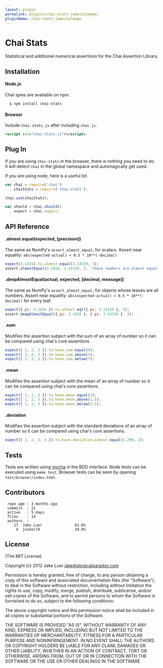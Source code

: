 ```yaml
---
layout: plugin
permalink: plugins/chai-stats-jamestalmage/
pluginName: chai-stats-jamestalmage
---
```


# Chai Stats

Statistical and additional numerical assertions for the Chai Assertion Library.

## Installation

#### Node.js

Chai spies are available on npm.

      $ npm install chai-stats

#### Browser

Include `chai-stats.js` after including `chai.js`. 

```xml
<script src="chai-stats.js"></script>
```

## Plug In

If you are using `chai-stats` in the browser, there is nothing you need to do. It will detect `chai` in the global
namespace and automagically get used.

If you are using node, here is a useful bit.

```js
var chai = require('chai')
  , chaiStats = require('chai-stats');

chai.use(chaiStats);

var should = chai.should()
  , expect = chai.expect; 
```

## API Reference

#### .almost.equal(expected, [precision])

The same as NumPy's `assert_almost_equal`, for scalars.
Assert near equality: `abs(expected-actual) < 0.5 * 10**(-decimal)`

```javascript
expect(3.1415).to.almost.equal(3.14159, 3);
assert.almostEqual(3.1416, 3.14159, 3, 'these numbers are almost equal');
```

#### .deepAlmostEqual(actual, expected, [decimal, message])

The same as NumPy's `assert_almost_equal`, for objects whose leaves are all numbers.
Assert near equality: `abs(expected-actual) < 0.5 * 10**(-decimal)` for every leaf.

```javascript
expect({ pi: 3.1416 }).to.almost.eql({ pi: 3.14159 }, 3);
assert.deepAlmostEqual({ pi: 3.1416 }, { pi: 3.14159 }, 3);
```


#### .sum

Modifies the assertion subject with the sum of an
array of number so it can be compared using chai's
core assertions.

```javascript
expect([ 1, 2, 3 ]).to.have.sum.equal(6);
expect([ 1, 2, 3 ]).to.have.sum.above(5);
expect([ 1, 2, 3 ]).to.have.sum.below(7);
```

#### .mean

Modifies the assertion subject with the mean of an
array of number so it can be compared using chai's
core assertions.

```javascript
expect([ 1, 2, 3 ]).to.have.mean.equal(2);
expect([ 1, 2, 3 ]).to.have.mean.above(1.5);
expect([ 1, 2, 3 ]).to.have.mean.below(2.5);
```

#### .deviation

Modifies the assertion subject with the standard
deviations of an array of number so it can be
compared using chai's core assertions.

```javascript
expect([ 1, 2, 3, 4 ]).to.have.deviation.almost.equal(1.290, 2);
```

## Tests 

Tests are written using [mocha](http://github.com/visionmedia/mocha) in the BDD interface.
Node tests can be executed using `make test`. Browser tests can be seen by opening `test/browser/index.html`.

## Contributors

     repo age : 3 months ago
     commits  : 21
     active   : 5 days
     files    : 14
     authors  :
        17  Jake Luer               81.0%
         4  josher19                19.0%

## License

(The MIT License)

Copyright (c) 2012 Jake Luer <jake@alogicalparadox.com>

Permission is hereby granted, free of charge, to any person obtaining a copy
of this software and associated documentation files (the "Software"), to deal
in the Software without restriction, including without limitation the rights
to use, copy, modify, merge, publish, distribute, sublicense, and/or sell
copies of the Software, and to permit persons to whom the Software is
furnished to do so, subject to the following conditions:

The above copyright notice and this permission notice shall be included in
all copies or substantial portions of the Software.

THE SOFTWARE IS PROVIDED "AS IS", WITHOUT WARRANTY OF ANY KIND, EXPRESS OR
IMPLIED, INCLUDING BUT NOT LIMITED TO THE WARRANTIES OF MERCHANTABILITY,
FITNESS FOR A PARTICULAR PURPOSE AND NONINFRINGEMENT. IN NO EVENT SHALL THE
AUTHORS OR COPYRIGHT HOLDERS BE LIABLE FOR ANY CLAIM, DAMAGES OR OTHER
LIABILITY, WHETHER IN AN ACTION OF CONTRACT, TORT OR OTHERWISE, ARISING FROM,
OUT OF OR IN CONNECTION WITH THE SOFTWARE OR THE USE OR OTHER DEALINGS IN
THE SOFTWARE
